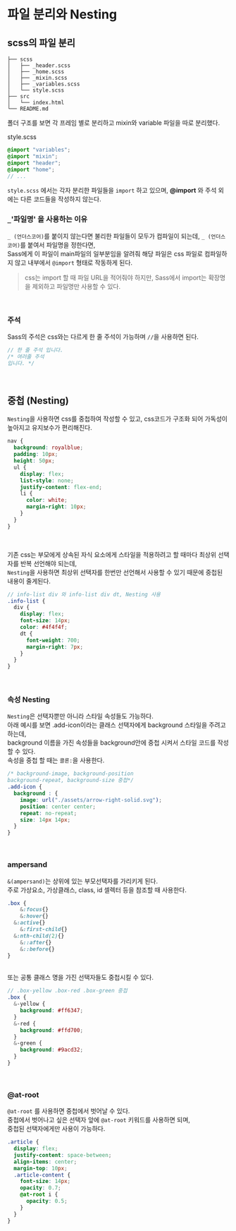 # 파일 분리와 Nesting
## scss의 파일 분리
```
├── scss
│   ├── _header.scss
│   ├── _home.scss
│   ├── _mixin.scss
│   ├── _variables.scss
│   └── style.scss
├── src
│   └── index.html
└── README.md
```
폴더 구조를 보면 각 프레임 별로 분리하고 mixin와 variable 파일을 따로 분리했다. <br />

style.scss
```scss
@import "variables";
@import "mixin";
@import "header";
@import "home";
// ...
```
`style.scss` 에서는 각자 분리한 파일들을 `import` 하고 있으며, **@import** 와 주석 외에는 다른 코드들을 작성하지 않는다.
<br />

### `_`'파일명' 을 사용하는 이유
`_ (언더스코어)`를 붙이지 않는다면 불리한 파일들이 모두가 컴파일이 되는데, `_ (언더스코어)`를 붙여서 파일명을 정한다면, <br />
Sass에게 이 파일이 main파일의 일부분임을 알려줘 해당 파일은 css 파일로 컴파일하지 않고 내부에서 `@import` 형태로 작동하게 된다. <br />
> css는 import 할 때 파일 URL을 적어줘야 하지만, Sass에서 import는 확장명을 제외하고 파일명만 사용할 수 있다.
<br />

### 주석
Sass의 주석은 css와는 다르게 한 줄 주석이 가능하며 `//`을 사용하면 된다.
```scss
// 한 줄 주석 입니다.
/* 여러줄 주석
입니다. */
```
<br />

## 중첩 (Nesting)
`Nesting`을 사용하면 css를 중첩하여 작성할 수 있고, css코드가 구조화 되어 가독성이 높아지고 유지보수가 편리해진다.
<br />

```scss
nav {
  background: royalblue;
  padding: 10px;
  height: 50px;
  ul {
    display: flex;
    list-style: none;
    justify-content: flex-end;
    li {
      color: white;
      margin-right: 10px;
    }
  }
}
```
<br />

기존 css는 부모에게 상속된 자식 요소에게 스타일을 적용하려고 할 때마다 최상위 선택자를 반복 선언해야 되는데, <br />
`Nesting`을 사용하면 최상위 선택자를 한번만 선언해서 사용할 수 있기 때문에 중첩된 내용이 줄게된다.

```scss
// info-list div 와 info-list div dt, Nesting 사용
.info-list {
  div {
    display: flex;
    font-size: 14px;
    color: #4f4f4f;
    dt {
      font-weight: 700;
      margin-right: 7px;
    }
  }
}
```
<br />

### 속성 Nesting
`Nesting`은 선택자뿐만 아니라 스타일 속성들도 가능하다.<br />
아래 예시를 보면 .add-icon이라는 클래스 선택자에게 background 스타일을 주려고 하는데,<br />
background 이름을 가진 속성들을 background안에 중첩 시켜서 스타일 코드를 작성할 수 있다. <br />
속성을 중첩 할 때는 `콜론:`을 사용한다.

```scss
/* background-image, background-position
background-repeat, background-size 중첩*/
.add-icon {
  background : {
    image: url("./assets/arrow-right-solid.svg");
    position: center center;
    repeat: no-repeat;
    size: 14px 14px;
  }
}
```
<br />

### ampersand
`&(ampersand)`는 상위에 있는 부모선택자를 가리키게 된다. <br />
주로 가상요소, 가상클래스, class, id 셀렉터 등을 참조할 때 사용한다.
```scss
.box {
	&:focus{}
	&:hover{}
  &:active{}
	&:first-child{} 
  &:nth-child(2){}
	&::after{}
	&::before{} 
}
```
<br />
또는 공통 클래스 명을 가진 선택자들도 중첩시킬 수 있다.

```scss
// .box-yellow .box-red .box-green 중접
.box {
  &-yellow {
    background: #ff6347;
  }
  &-red {
    background: #ffd700;
  }
  &-green {
    background: #9acd32;
  }
}
```
<br />

### @at-root
`@at-root` 를 사용하면 중첩에서 벗어날 수 있다. <br />
중첩에서 벗어나고 싶은 선택자 앞에 `@at-root` 키워드를 사용하면 되며,<br />
중첩된 선택자에게만 사용이 가능하다.

```scss
.article {
  display: flex;
  justify-content: space-between;
  align-items: center;
  margin-top: 10px;
  .article-content {
    font-size: 14px;
    opacity: 0.7;
    @at-root i {
      opacity: 0.5;
    }
  }
}
```